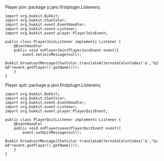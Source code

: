 Player join:
    package p.jaro.firstplugin.Listeners;

    import org.bukkit.Bukkit;
    import org.bukkit.ChatColor;
    import org.bukkit.event.EventHandler;
    import org.bukkit.event.Listener;
    import org.bukkit.event.player.PlayerJoinEvent;

    public class PlayerJoinListener implements Listener {
        @EventHandler
        public void onPlayerJoin(PlayerJoinEvent event){
            event.setJoinMessage(null);
            Bukkit.broadcastMessage(ChatColor.translateAlternateColorCodes('&',"&2+ &8"+event.getPlayer().getName()));
        }
    }
Player quit:
    package p.jaro.firstplugin.Listeners;

    import org.bukkit.Bukkit;
    import org.bukkit.ChatColor;
    import org.bukkit.event.EventHandler;
    import org.bukkit.event.Listener;
    import org.bukkit.event.player.PlayerQuitEvent;

    public class PlayerQuitListener implements Listener {
        @EventHandler
        public void onPlayerLeave(PlayerQuitEvent event){
            event.setQuitMessage(null);
            Bukkit.broadcastMessage(ChatColor.translateAlternateColorCodes('&',"&c- &8"+event.getPlayer().getName()));
        }
    }
